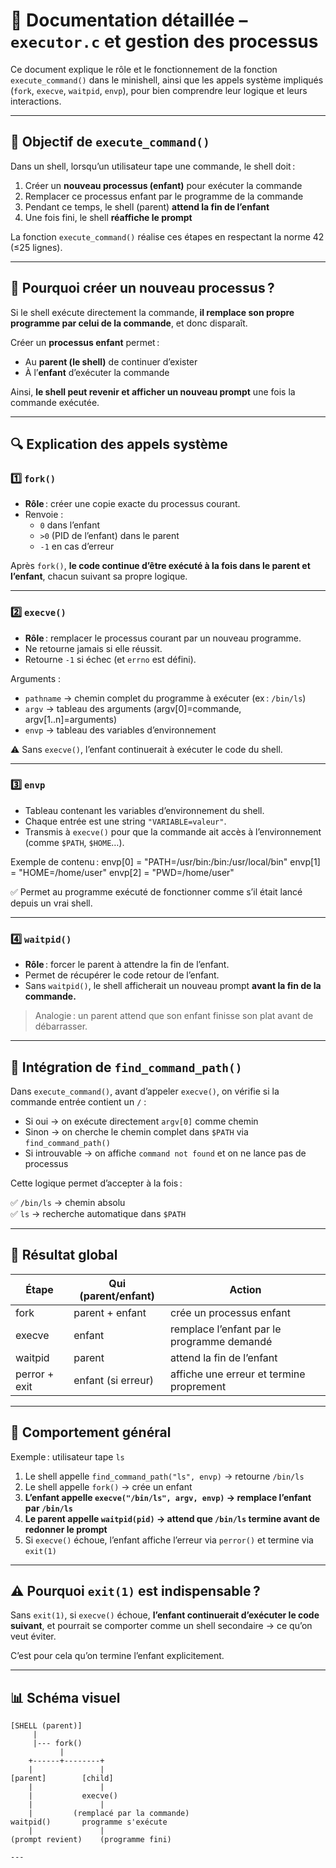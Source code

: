 # 📝 Documentation détaillée – `executor.c` et gestion des processus

Ce document explique le rôle et le fonctionnement de la fonction `execute_command()` dans le minishell, ainsi que les appels système impliqués (`fork`, `execve`, `waitpid`, `envp`), pour bien comprendre leur logique et leurs interactions.

---

## 📌 Objectif de `execute_command()`

Dans un shell, lorsqu’un utilisateur tape une commande, le shell doit :

1. Créer un **nouveau processus (enfant)** pour exécuter la commande
2. Remplacer ce processus enfant par le programme de la commande
3. Pendant ce temps, le shell (parent) **attend la fin de l’enfant**
4. Une fois fini, le shell **réaffiche le prompt**

La fonction `execute_command()` réalise ces étapes en respectant la norme 42 (≤25 lignes).

---

## 🧠 Pourquoi créer un nouveau processus ?

Si le shell exécute directement la commande, **il remplace son propre programme par celui de la commande**, et donc disparaît.

Créer un **processus enfant** permet :

- Au **parent (le shell)** de continuer d’exister
- À l’**enfant** d’exécuter la commande

Ainsi, **le shell peut revenir et afficher un nouveau prompt** une fois la commande exécutée.

---

## 🔍 Explication des appels système

### 1️⃣ `fork()`

- **Rôle** : créer une copie exacte du processus courant.
- Renvoie :
  - `0` dans l’enfant
  - `>0` (PID de l’enfant) dans le parent
  - `-1` en cas d’erreur

Après `fork()`, **le code continue d’être exécuté à la fois dans le parent et l’enfant**, chacun suivant sa propre logique.

---

### 2️⃣ `execve()`

- **Rôle** : remplacer le processus courant par un nouveau programme.
- Ne retourne jamais si elle réussit.
- Retourne `-1` si échec (et `errno` est défini).

Arguments :

- `pathname` → chemin complet du programme à exécuter (ex : `/bin/ls`)
- `argv` → tableau des arguments (argv[0]=commande, argv[1..n]=arguments)
- `envp` → tableau des variables d’environnement

⚠️ Sans `execve()`, l’enfant continuerait à exécuter le code du shell.

---

### 3️⃣ `envp`

- Tableau contenant les variables d’environnement du shell.
- Chaque entrée est une string `"VARIABLE=valeur"`.
- Transmis à `execve()` pour que la commande ait accès à l’environnement (comme `$PATH`, `$HOME`…).

Exemple de contenu :
    envp[0] = "PATH=/usr/bin:/bin:/usr/local/bin"
    envp[1] = "HOME=/home/user"
    envp[2] = "PWD=/home/user"


✅ Permet au programme exécuté de fonctionner comme s’il était lancé depuis un vrai shell.

---

### 4️⃣ `waitpid()`

- **Rôle** : forcer le parent à attendre la fin de l’enfant.
- Permet de récupérer le code retour de l’enfant.
- Sans `waitpid()`, le shell afficherait un nouveau prompt **avant la fin de la commande.**

> Analogie : un parent attend que son enfant finisse son plat avant de débarrasser.

---

## 🧩 Intégration de `find_command_path()`

Dans `execute_command()`, avant d’appeler `execve()`, on vérifie si la commande entrée contient un `/` :

- Si oui → on exécute directement `argv[0]` comme chemin
- Sinon → on cherche le chemin complet dans `$PATH` via `find_command_path()`
- Si introuvable → on affiche `command not found` et on ne lance pas de processus

Cette logique permet d’accepter à la fois :

✅ `/bin/ls` → chemin absolu  
✅ `ls` → recherche automatique dans `$PATH`

---

## 🔬 Résultat global

| Étape             | Qui (parent/enfant) | Action                                       |
|------------------|--------------------|----------------------------------------------|
| fork              | parent + enfant     | crée un processus enfant                      |
| execve            | enfant              | remplace l’enfant par le programme demandé    |
| waitpid           | parent              | attend la fin de l’enfant                     |
| perror + exit     | enfant (si erreur)  | affiche une erreur et termine proprement      |

---

## 📝 Comportement général

Exemple : utilisateur tape `ls`

1. Le shell appelle `find_command_path("ls", envp)` → retourne `/bin/ls`
2. Le shell appelle `fork()` → crée un enfant
3. **L’enfant appelle `execve("/bin/ls", argv, envp)` → remplace l’enfant par `/bin/ls`**
4. **Le parent appelle `waitpid(pid)` → attend que `/bin/ls` termine avant de redonner le prompt**
5. Si `execve()` échoue, l’enfant affiche l’erreur via `perror()` et termine via `exit(1)`

---

## ⚠️ Pourquoi `exit(1)` est indispensable ?

Sans `exit(1)`, si `execve()` échoue, **l’enfant continuerait d’exécuter le code suivant**, et pourrait se comporter comme un shell secondaire → ce qu’on veut éviter.

C’est pour cela qu’on termine l’enfant explicitement.

---

## 📊 Schéma visuel

```text
[SHELL (parent)]
     |
     |--- fork()
           |
    +------+--------+
    |               |
[parent]        [child]
    |               |
    |           execve()
    |               |
    |         (remplacé par la commande)
waitpid()       programme s'exécute
    |               |
(prompt revient)    (programme fini)

---